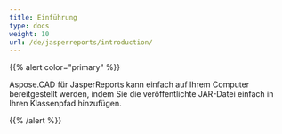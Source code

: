 ```yaml
---
title: Einführung
type: docs
weight: 10
url: /de/jasperreports/introduction/
---
```


{{% alert color="primary" %}}

Aspose.CAD für JasperReports kann einfach auf Ihrem Computer bereitgestellt werden, indem Sie die veröffentlichte JAR-Datei einfach in Ihren Klassenpfad hinzufügen.

{{% /alert %}}
